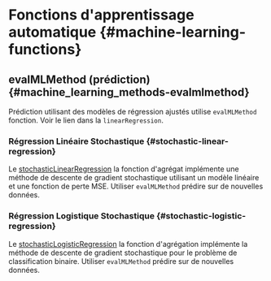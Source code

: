# Fonctions d'apprentissage automatique {#machine-learning-functions}

## evalMLMethod (prédiction) {#machine_learning_methods-evalmlmethod}

Prédiction utilisant des modèles de régression ajustés utilise `evalMLMethod` fonction. Voir le lien dans la `linearRegression`.

### Régression Linéaire Stochastique {#stochastic-linear-regression}

Le [stochasticLinearRegression](../agg_functions/reference.md#agg_functions-stochasticlinearregression) la fonction d'agrégat implémente une méthode de descente de gradient stochastique utilisant un modèle linéaire et une fonction de perte MSE. Utiliser `evalMLMethod` prédire sur de nouvelles données.

### Régression Logistique Stochastique {#stochastic-logistic-regression}

Le [stochasticLogisticRegression](../agg_functions/reference.md#agg_functions-stochasticlogisticregression) la fonction d'agrégation implémente la méthode de descente de gradient stochastique pour le problème de classification binaire. Utiliser `evalMLMethod` prédire sur de nouvelles données.
